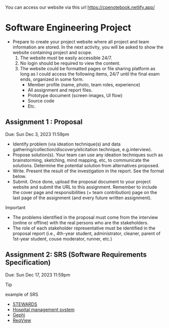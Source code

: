 You can access our website via this url https://cpenotebook.netlify.app/

# Software Engineering Project

* Prepare to create your project website where all project and team information are stored. In the next activity, you will be asked to show the website containing project and scope.
    1. The website must be easily accessible 24/7. 
    2. No login should be required to view the content.
    3. The website could be formatted pages or file sharing platform as long as I could access the following items, 24/7 until the final exam ends, organized in some form.
        * Member profile (name, photo, team roles, experience)
        * All assignment and report files.
        * Prototype document (screen images, UI flow)
        * Source code
        * Etc.

## Assignment 1 : Proposal
Due: Sun Dec 3, 2023 11:59pm

* Identify problem (via ideation technique(s) and data gathering/collection/discovery/elicitation technique, e.g.interview).
* Propose solution(s). Your team can use any ideation techniques such as brainstorming, sketching, mind mapping, etc, to communicate  the solutions. Determine the potential solution from alternatives proposed. 
* Write. Present the result of the investigation in the report. See the format below.
* Submit. Once done, upload the proposal document to your project website and submit the URL to this assignment. Remember to include the cover page and responsibilities (+ team contribution) page on the last page of the assignment (and every future written assignment).


> [!IMPORTANT]
> * The problems identified in the proposal must come from the interview (online or offline) with the real persons who are the stakeholders.
> * The role of each stakeholder representative must be identified in the proposal report (i.e., 4th-year student, administrator, cleaner, parent of 1st-year student, couse moderator, runner, etc.)


## Assignment 2: SRS (Software Requirements Specification)
Due: Sun Dec 17, 2023 11:59pm

> [!TIP]
> example of SRS
>   * [STEWARDS](https://www.nrcs.usda.gov/publications/ceap-watershed-2006-stewards-design.pdf)
>   * [Hospital management system](https://www.academia.edu/28734143/HOSPITAL_MANAGEMENT_SYSTEM_Software_Requirement_Specification)
>   * [Gephi](https://gephi.org/users/gephi_srs_document.pdf)
>   * [ReqView](https://www.reqview.com/papers/ReqView-Example_Software_Requirements_Specification_SRS_Document.pdf)
